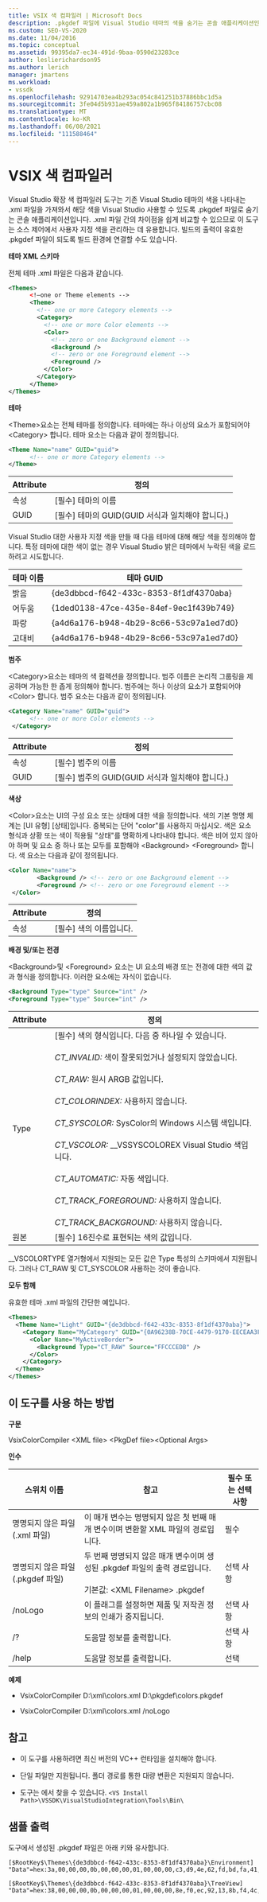 ```yaml
---
title: VSIX 색 컴파일러 | Microsoft Docs
description: .pkgdef 파일에 Visual Studio 테마의 색을 숨기는 콘솔 애플리케이션인 Visual Studio 확장 색 컴파일러 도구에 대해 알아봅니다.
ms.custom: SEO-VS-2020
ms.date: 11/04/2016
ms.topic: conceptual
ms.assetid: 99395da7-ec34-491d-9baa-0590d23283ce
author: leslierichardson95
ms.author: lerich
manager: jmartens
ms.workload:
- vssdk
ms.openlocfilehash: 92914703ea4b293ac054c841251b37886bbc1d5a
ms.sourcegitcommit: 3fe04d5b931ae459a802a1b965f84186757cbc08
ms.translationtype: MT
ms.contentlocale: ko-KR
ms.lasthandoff: 06/08/2021
ms.locfileid: "111588464"
---
```

# <a name="vsix-color-compiler"></a>VSIX 색 컴파일러
Visual Studio 확장 색 컴파일러 도구는 기존 Visual Studio 테마의 색을 나타내는 .xml 파일을 가져와서 해당 색을 Visual Studio 사용할 수 있도록 .pkgdef 파일로 숨기는 콘솔 애플리케이션입니다. .xml 파일 간의 차이점을 쉽게 비교할 수 있으므로 이 도구는 소스 제어에서 사용자 지정 색을 관리하는 데 유용합니다. 빌드의 출력이 유효한 .pkgdef 파일이 되도록 빌드 환경에 연결할 수도 있습니다.

 **테마 XML 스키마**

 전체 테마 .xml 파일은 다음과 같습니다.

```xml
<Themes>
      <!—one or Theme elements -->
      <Theme>
        <!-- one or more Category elements -->
        <Category>
          <!-- one or more Color elements -->
          <Color>
            <!-- zero or one Background element -->
            <Background />
            <!-- zero or one Foreground element -->
            <Foreground />
          </Color>
        </Category>
      </Theme>
</Themes>
```

 **테마**

 \<Theme>요소는 전체 테마를 정의합니다. 테마에는 하나 이상의 요소가 포함되어야 \<Category> 합니다. 테마 요소는 다음과 같이 정의됩니다.

```xml
<Theme Name="name" GUID="guid">
      <!-- one or more Category elements -->
</Theme>
```

|**Attribute**|**정의**|
|-|-|
|속성|[필수] 테마의 이름|
|GUID|[필수] 테마의 GUID(GUID 서식과 일치해야 합니다.)|

 Visual Studio 대한 사용자 지정 색을 만들 때 다음 테마에 대해 해당 색을 정의해야 합니다. 특정 테마에 대한 색이 없는 경우 Visual Studio 밝은 테마에서 누락된 색을 로드하려고 시도합니다.

|**테마 이름**|**테마 GUID**|
|-|-|
|밝음|{de3dbbcd-f642-433c-8353-8f1df4370aba}|
|어두움|{1ded0138-47ce-435e-84ef-9ec1f439b749}|
|파랑|{a4d6a176-b948-4b29-8c66-53c97a1ed7d0}|
|고대비|{a4d6a176-b948-4b29-8c66-53c97a1ed7d0}|

 **범주**

 \<Category>요소는 테마의 색 컬렉션을 정의합니다. 범주 이름은 논리적 그룹링을 제공하며 가능한 한 좁게 정의해야 합니다. 범주에는 하나 이상의 요소가 포함되어야 \<Color> 합니다. 범주 요소는 다음과 같이 정의됩니다.

```xml
<Category Name="name" GUID="guid">
      <!-- one or more Color elements -->
 </Category>
```

|**Attribute**|**정의**|
|-|-|
|속성|[필수] 범주의 이름|
|GUID|[필수] 범주의 GUID(GUID 서식과 일치해야 합니다.)|

 **색상**

 \<Color>요소는 UI의 구성 요소 또는 상태에 대한 색을 정의합니다. 색의 기본 명명 체계는 [UI 유형] [상태]입니다. 중복되는 단어 "color"를 사용하지 마십시오. 색은 요소 형식과 상황 또는 색이 적용될 "상태"를 명확하게 나타내야 합니다. 색은 비어 있지 않아야 하며 및 요소 중 하나 또는 모두를 포함해야 \<Background> \<Foreground> 합니다. 색 요소는 다음과 같이 정의됩니다.

```xml
<Color Name="name">
        <Background /> <!-- zero or one Background element -->
        <Foreground /> <!-- zero or one Foreground element -->
 </Color>
```

|**Attribute**|**정의**|
|-|-|
|속성|[필수] 색의 이름입니다.|

 **배경 및/또는 전경**

 \<Background>및 \<Foreground> 요소는 UI 요소의 배경 또는 전경에 대한 색의 값과 형식을 정의합니다. 이러한 요소에는 자식이 없습니다.

```xml
<Background Type="type" Source="int" />
<Foreground Type="type" Source="int" />
```

|**Attribute**|**정의**|
|-|-|
|Type|[필수] 색의 형식입니다. 다음 중 하나일 수 있습니다.<br /><br /> *CT_INVALID:* 색이 잘못되었거나 설정되지 않았습니다.<br /><br /> *CT_RAW:* 원시 ARGB 값입니다.<br /><br /> *CT_COLORINDEX:* 사용하지 않습니다.<br /><br /> *CT_SYSCOLOR:* SysColor의 Windows 시스템 색입니다.<br /><br /> *CT_VSCOLOR:* __VSSYSCOLOREX Visual Studio 색입니다.<br /><br /> *CT_AUTOMATIC:* 자동 색입니다.<br /><br /> *CT_TRACK_FOREGROUND:* 사용하지 않습니다.<br /><br /> *CT_TRACK_BACKGROUND:* 사용하지 않습니다.|
|원본|[필수] 16진수로 표현되는 색의 값입니다.|

 __VSCOLORTYPE 열거형에서 지원되는 모든 값은 Type 특성의 스키마에서 지원됩니다. 그러나 CT_RAW 및 CT_SYSCOLOR 사용하는 것이 좋습니다.

 **모두 함께**

 유효한 테마 .xml 파일의 간단한 예입니다.

```xml
<Themes>
  <Theme Name="Light" GUID="{de3dbbcd-f642-433c-8353-8f1df4370aba}">
    <Category Name="MyCategory" GUID="{0A96238B-70CE-4479-9170-EECEAA3FCD58}">
      <Color Name="MyActiveBorder">
        <Background Type="CT_RAW" Source="FFCCCEDB" />
      </Color>
    </Category>
  </Theme>
</Themes>
```

## <a name="how-to-use-the-tool"></a>이 도구를 사용 하는 방법
 **구문**

 VsixColorCompiler \<XML file> \<PkgDef file>\<Optional Args>

 **인수**

|**스위치 이름**|**참고**|**필수 또는 선택 사항**|
|-|-|-|
|명명되지 않은 파일(.xml 파일)|이 매개 변수는 명명되지 않은 첫 번째 매개 변수이며 변환할 XML 파일의 경로입니다.|필수|
|명명되지 않은 파일(.pkgdef 파일)|두 번째 명명되지 않은 매개 변수이며 생성된 .pkgdef 파일의 출력 경로입니다.<br /><br /> 기본값: \<XML Filename> .pkgdef|선택 사항|
|/noLogo|이 플래그를 설정하면 제품 및 저작권 정보의 인쇄가 중지됩니다.|선택 사항|
|/?|도움말 정보를 출력합니다.|선택 사항|
|/help|도움말 정보를 출력합니다.|선택|

 **예제**

- VsixColorCompiler D:\xml\colors.xml D:\pkgdef\colors.pkgdef

- VsixColorCompiler D:\xml\colors.xml /noLogo

## <a name="notes"></a>참고

- 이 도구를 사용하려면 최신 버전의 VC++ 런타임을 설치해야 합니다.

- 단일 파일만 지원됩니다. 폴더 경로를 통한 대량 변환은 지원되지 않습니다.

- 도구는 에서 찾을 수 있습니다. `<VS Install Path>\VSSDK\VisualStudioIntegration\Tools\Bin\`

## <a name="sample-output"></a>샘플 출력
 도구에서 생성된 .pkgdef 파일은 아래 키와 유사합니다.

```
[$RootKey$\Themes\{de3dbbcd-f642-433c-8353-8f1df4370aba}\Environment]
"Data"=hex:3a,00,00,00,0b,00,00,00,01,00,00,00,c3,d9,4e,62,fd,bd,fa,41,96,c3,7c,82,4e,a3,2e,3d,01,00,00,00,0c,00,00,00,41,63,74,69,76,65,42,6f,72,64,65,72,01,cc,ce,db,ff,01,33,31,24,ff

[$RootKey$\Themes\{de3dbbcd-f642-433c-8353-8f1df4370aba}\TreeView]
"Data"=hex:38,00,00,00,0b,00,00,00,01,00,00,00,8e,f0,ec,92,13,8b,f4,4c,99,e9,ae,26,92,38,21,85,01,00,00,00,0a,00,00,00,42,61,63,6b,67,72,6f,75,6e,64,01,f5,f5,f5,ff,01,1e,1e,1e,ff
```
